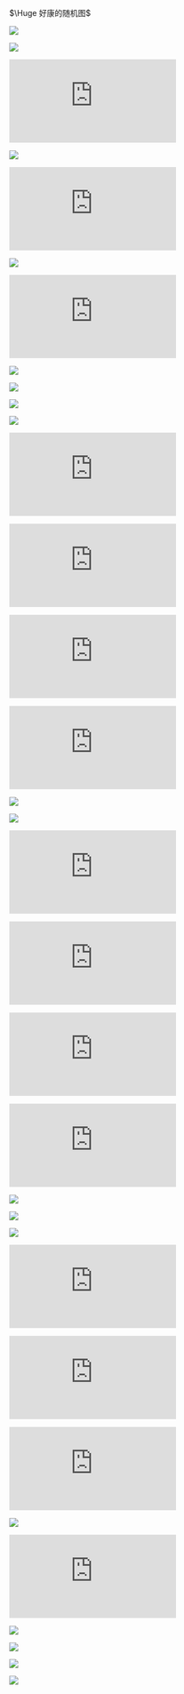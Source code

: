 $\Huge 好康的随机图$

![](https://t.mwm.moe/pc)

![](https://t.mwm.moe/mp)

![](http://www.98qy.com/sjbz/api.php)

![](https://sex.nyan.xyz/api/v2/img)

![](https://imgapi.xl0408.top/index.php)

![](https://api.yimian.xyz/img)

![](https://www.dmoe.cc/random.php)

![](https://api.vvhan.com/api/acgimg)

![](https://api.dujin.org/pic/yuanshen/)

![](https://img.paulzzh.tech/touhou/random)

![](https://api.paugram.com/wallpaper/)

![](https://api.ixiaowai.cn/api/api.php)

![](https://api.r10086.com/%E6%A8%B1%E9%81%93%E9%9A%8F%E6%9C%BA%E5%9B%BE%E7%89%87api%E6%8E%A5%E5%8F%A3.php?%E5%9B%BE%E7%89%87%E7%B3%BB%E5%88%97=%E5%8A%A8%E6%BC%AB%E7%BB%BC%E5%90%881)

![](https://api.ghser.com/random/api.php)

![](https://api.ghser.com/random/pc.php)

![](https://image.anosu.top/pixiv/direct)

![](https://moe.jitsu.top/api)

![](https://api.oick.cn/random/api.php)

![](https://api.lovezyc.club/random.php)

![](https://api.asxe.vip/random.php)

![](https://api.asxe.vip/scenery.php)

![](https://www.loliapi.com/acg/pp/)

![](https://v2.api-m.com/api/randomAcgPic?type=pc&return=302)

![](https://www.loliapi.com/acg/)

![](https://api.horosama.com/random.php)

![](https://tuapi.eees.cc/api.php?category=dongman&type=302)

![](https://tuapi.eees.cc/api.php?category=meinv&type=302)

![](https://www.onexiaolaji.cn/RandomPicture/api/?key=qq249663924)

![](https://api.asxe.vip/whitesilk.php)

![](https://v2.api-m.com/api/meinvpic?return=302)

![](https://v2.api-m.com/api/baisi?return=302)

![](https://v2.api-m.com/api/heisi?return=302)

![](https://api.vvhan.com/api/girl)
